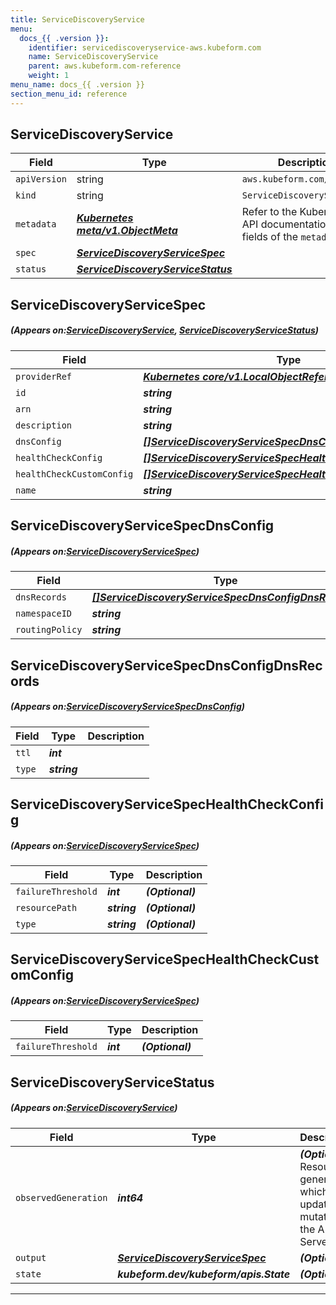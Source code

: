 ```yaml
---
title: ServiceDiscoveryService
menu:
  docs_{{ .version }}:
    identifier: servicediscoveryservice-aws.kubeform.com
    name: ServiceDiscoveryService
    parent: aws.kubeform.com-reference
    weight: 1
menu_name: docs_{{ .version }}
section_menu_id: reference
---
```


## ServiceDiscoveryService
| Field | Type | Description |
| ------ | ----- | ----------- |
| `apiVersion` | string | `aws.kubeform.com/v1alpha1` |
|    `kind` | string | `ServiceDiscoveryService` |
| `metadata` | ***[Kubernetes meta/v1.ObjectMeta](https://kubernetes.io/docs/reference/generated/kubernetes-api/v1.13/#objectmeta-v1-meta)***|Refer to the Kubernetes API documentation for the fields of the `metadata` field.|
| `spec` | ***[ServiceDiscoveryServiceSpec](#ServiceDiscoveryServiceSpec)***||
| `status` | ***[ServiceDiscoveryServiceStatus](#ServiceDiscoveryServiceStatus)***||
## ServiceDiscoveryServiceSpec
##### (Appears on:[ServiceDiscoveryService](#ServiceDiscoveryService), [ServiceDiscoveryServiceStatus](#ServiceDiscoveryServiceStatus))
| Field | Type | Description |
| ------ | ----- | ----------- |
| `providerRef` | ***[Kubernetes core/v1.LocalObjectReference](https://kubernetes.io/docs/reference/generated/kubernetes-api/v1.13/#localobjectreference-v1-core)***||
| `id` | ***string***||
| `arn` | ***string***| ***(Optional)*** |
| `description` | ***string***| ***(Optional)*** |
| `dnsConfig` | ***[[]ServiceDiscoveryServiceSpecDnsConfig](#ServiceDiscoveryServiceSpecDnsConfig)***||
| `healthCheckConfig` | ***[[]ServiceDiscoveryServiceSpecHealthCheckConfig](#ServiceDiscoveryServiceSpecHealthCheckConfig)***| ***(Optional)*** |
| `healthCheckCustomConfig` | ***[[]ServiceDiscoveryServiceSpecHealthCheckCustomConfig](#ServiceDiscoveryServiceSpecHealthCheckCustomConfig)***| ***(Optional)*** |
| `name` | ***string***||
## ServiceDiscoveryServiceSpecDnsConfig
##### (Appears on:[ServiceDiscoveryServiceSpec](#ServiceDiscoveryServiceSpec))
| Field | Type | Description |
| ------ | ----- | ----------- |
| `dnsRecords` | ***[[]ServiceDiscoveryServiceSpecDnsConfigDnsRecords](#ServiceDiscoveryServiceSpecDnsConfigDnsRecords)***||
| `namespaceID` | ***string***||
| `routingPolicy` | ***string***| ***(Optional)*** |
## ServiceDiscoveryServiceSpecDnsConfigDnsRecords
##### (Appears on:[ServiceDiscoveryServiceSpecDnsConfig](#ServiceDiscoveryServiceSpecDnsConfig))
| Field | Type | Description |
| ------ | ----- | ----------- |
| `ttl` | ***int***||
| `type` | ***string***||
## ServiceDiscoveryServiceSpecHealthCheckConfig
##### (Appears on:[ServiceDiscoveryServiceSpec](#ServiceDiscoveryServiceSpec))
| Field | Type | Description |
| ------ | ----- | ----------- |
| `failureThreshold` | ***int***| ***(Optional)*** |
| `resourcePath` | ***string***| ***(Optional)*** |
| `type` | ***string***| ***(Optional)*** |
## ServiceDiscoveryServiceSpecHealthCheckCustomConfig
##### (Appears on:[ServiceDiscoveryServiceSpec](#ServiceDiscoveryServiceSpec))
| Field | Type | Description |
| ------ | ----- | ----------- |
| `failureThreshold` | ***int***| ***(Optional)*** |
## ServiceDiscoveryServiceStatus
##### (Appears on:[ServiceDiscoveryService](#ServiceDiscoveryService))
| Field | Type | Description |
| ------ | ----- | ----------- |
| `observedGeneration` | ***int64***| ***(Optional)*** Resource generation, which is updated on mutation by the API Server.|
| `output` | ***[ServiceDiscoveryServiceSpec](#ServiceDiscoveryServiceSpec)***| ***(Optional)*** |
| `state` | ***kubeform.dev/kubeform/apis.State***| ***(Optional)*** |
---
